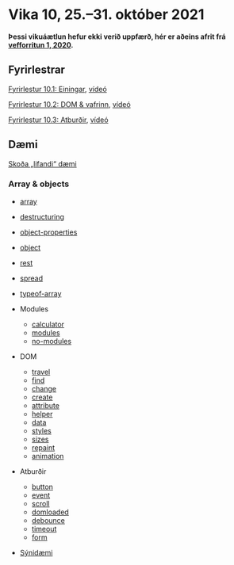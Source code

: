 # Vika 10, 25.–31. október 2021

**Þessi vikuáætlun hefur ekki verið uppfærð, hér er aðeins afrit frá [vefforritun 1, 2020](https://github.com/vefforritun/vef1-2020).**

## Fyrirlestrar

[Fyrirlestur 10.1: Einingar](10.1.modules.md), [vídeó](https://youtu.be/djyI61lMvXc)

[Fyrirlestur 10.2: DOM & vafrinn](10.2.browser-dom.md), [vídeó](https://youtu.be/fJQZCVY_5H8)

[Fyrirlestur 10.3: Atburðir](10.3.events.md), [vídeó](https://youtu.be/qaoWoeYwsL4)

## Dæmi

[Skoða „lifandi“ dæmi](https://vefforritun.github.io/vef1-2021/vikur/10/)


### Array & objects

* [array](daemi/array.objects/array.js)
* [destructuring](daemi/array.objects/destructuring.js)
* [object-properties](daemi/array.objects/object-properties.js)
* [object](daemi/array.objects/object.js)
* [rest](daemi/array.objects/rest.js)
* [spread](daemi/array.objects/spread.js)
* [typeof-array](daemi/array.objects/typeof-array.js)

* Modules
  * [calculator](daemi/modules/calculator.js)
  * [modules](daemi/modules/modules.js)
  * [no-modules](daemi/modules/no-modules.js)
* DOM
  * [travel](daemi/dom/01.travel.html)
  * [find](daemi/dom/02.find.html)
  * [change](daemi/dom/03.change.html)
  * [create](daemi/dom/04.create.html)
  * [attribute](daemi/dom/05.attribute.html)
  * [helper](daemi/dom/06.helper.html)
  * [data](daemi/dom/07.data.html)
  * [styles](daemi/dom/08.styles.html)
  * [sizes](daemi/dom/09.sizes.html)
  * [repaint](daemi/dom/10.repaint.html)
  * [animation](daemi/dom/11.animation.html)
* Atburðir
  * [button](daemi/events/01.button.html)
  * [event](daemi/events/02.event.html)
  * [scroll](daemi/events/03.scroll.html)
  * [domloaded](daemi/events/04.domloaded.html)
  * [debounce](daemi/events/05.debounce.html)
  * [timeout](daemi/events/06.timeout.html)
  * [form](daemi/events/07.form.html)
* [Sýnidæmi](daemi/synidaemi)
